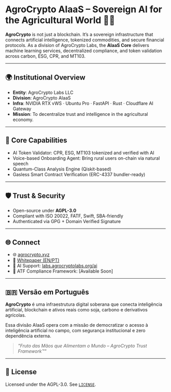 # AgroCrypto AIaaS – Sovereign AI for the Agricultural World 🌾🤖

**AgroCrypto** is not just a blockchain. It’s a sovereign infrastructure that connects artificial intelligence, tokenized commodities, and secure financial protocols. As a division of AgroCrypto Labs, the **AIaaS Core** delivers machine learning services, decentralized compliance, and token validation across carbon, ESG, CPR, and MT103.

---

## 🌍 Institutional Overview

- **Entity**: AgroCrypto Labs LLC
- **Division**: AgroCrypto AIaaS
- **Infra**: NVIDIA RTX vWS · Ubuntu Pro · FastAPI · Rust · Cloudflare AI Gateway
- **Mission**: To decentralize trust and intelligence in the agricultural economy.

---

## 🚀 Core Capabilities

- AI Token Validator: CPR, ESG, MT103 tokenized and verified with AI
- Voice-based Onboarding Agent: Bring rural users on-chain via natural speech
- Quantum-Class Analysis Engine (Qiskit-based)
- Gasless Smart Contract Verification (ERC-4337 bundler-ready)

---

## 🛡️ Trust & Security

- Open-source under **AGPL-3.0**
- Compliant with ISO 20022, FATF, Swift, SBA-friendly
- Authenticated via GPG + Domain Verified Signature

---

## 🌐 Connect

- 🌐 [agrocrypto.xyz](https://agrocrypto.xyz)
- 📄 [Whitepaper (EN/PT)](https://agrocrypto.xyz/whitepaper.pdf)
- 💬 AI Support: [labs.agrocryptolabs.org/ai](https://labs.agrocryptolabs.org/ai)
- 🔗 ATF Compliance Framework: [Available Soon]

---

## 🇧🇷 Versão em Português

**AgroCrypto** é uma infraestrutura digital soberana que conecta inteligência artificial, blockchain e ativos reais como soja, carbono e derivativos agrícolas.

Essa divisão AIaaS opera com a missão de democratizar o acesso à inteligência artificial no campo, com segurança institucional e zero dependência externa.

> *"Fruto das Mãos que Alimentam o Mundo – AgroCrypto Trust Framework™"*

---

## 📜 License

Licensed under the AGPL-3.0. See [`LICENSE`](./LICENSE).
